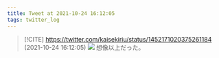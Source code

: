 ```yaml
---
title: Tweet at 2021-10-24 16:12:05
tags: twitter_log
---
```


> [!CITE] https://twitter.com/kaisekiriu/status/1452171020375261184 (2021-10-24 16:12:05)
> ![](https://twitter.com/kaisekiriu/status/1452171020375261184)
> 想像以上だった。
